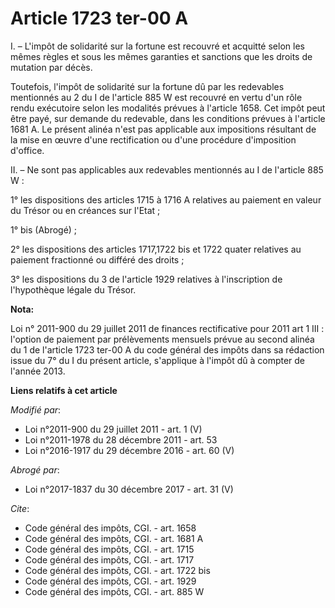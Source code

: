 # Article 1723 ter-00 A

I. – L'impôt de solidarité sur la fortune est recouvré et acquitté selon les mêmes règles et sous les mêmes garanties et
sanctions que les droits de mutation par décès.

Toutefois, l'impôt de solidarité sur la fortune dû par les redevables mentionnés au 2 du I de l'article 885 W est recouvré en
vertu d'un rôle rendu exécutoire selon les modalités prévues à l'article 1658. Cet impôt peut être payé, sur demande du
redevable, dans les conditions prévues à l'article 1681 A. Le présent alinéa n'est pas applicable aux impositions résultant
de la mise en œuvre d'une rectification ou d'une procédure d'imposition d'office.

II. – Ne sont pas applicables aux redevables mentionnés au I de l'article 885 W :

1° les dispositions des articles 1715 à 1716 A relatives au paiement en valeur du Trésor ou en créances sur l'Etat ;

1° bis (Abrogé) ;

2° les dispositions des articles 1717,1722 bis et 1722 quater relatives au paiement fractionné ou différé des droits ;

3° les dispositions du 3 de l'article 1929 relatives à l'inscription de l'hypothèque légale du Trésor.

**Nota:**

Loi n° 2011-900 du 29 juillet 2011 de finances rectificative pour 2011 art 1 III : l'option de paiement par prélèvements
mensuels prévue au second alinéa du 1 de l'article 1723 ter-00 A du code général des impôts dans sa rédaction issue du 7° du
I du présent article, s'applique à l'impôt dû à compter de l'année 2013.

**Liens relatifs à cet article**

_Modifié par_:

  - Loi n°2011-900 du 29 juillet 2011 - art. 1 (V)
  - Loi n°2011-1978 du 28 décembre 2011 - art. 53
  - Loi n°2016-1917 du 29 décembre 2016 - art. 60 (V)

_Abrogé par_:

  - Loi n°2017-1837 du 30 décembre 2017 - art. 31 (V)

_Cite_:

  - Code général des impôts, CGI. - art. 1658
  - Code général des impôts, CGI. - art. 1681 A
  - Code général des impôts, CGI. - art. 1715
  - Code général des impôts, CGI. - art. 1717
  - Code général des impôts, CGI. - art. 1722 bis
  - Code général des impôts, CGI. - art. 1929
  - Code général des impôts, CGI. - art. 885 W
